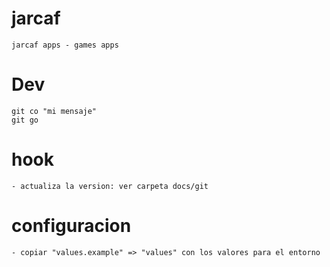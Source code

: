 # jarcaf
    jarcaf apps - games apps


# Dev
    git co "mi mensaje"
    git go

# hook 
    - actualiza la version: ver carpeta docs/git

# configuracion
    - copiar "values.example" => "values" con los valores para el entorno